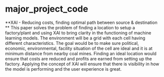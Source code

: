 # major_project_code
**XAI - Reducing costs, finding optimal path between source &amp; destination
**
This paper solves the problem of finding a location to setup a factory/plant and using XAI to bring clarity in the functioning of machine learning models. The environment will be a grid with each cell having different characteristics. The goal would be to make sure political, economic, environmental, facility situation of the cell are ideal and it is at minimum distance from nearby coal mines. Finding an ideal location would ensure that costs are reduced and profits are earned from setting up the factory. Applying the concept of XAI will ensure that there is visibility in how the model is performing and the user experience is great.
